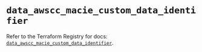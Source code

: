 # `data_awscc_macie_custom_data_identifier`

Refer to the Terraform Registry for docs: [`data_awscc_macie_custom_data_identifier`](https://registry.terraform.io/providers/hashicorp/awscc/0.70.0/docs/data-sources/macie_custom_data_identifier).
